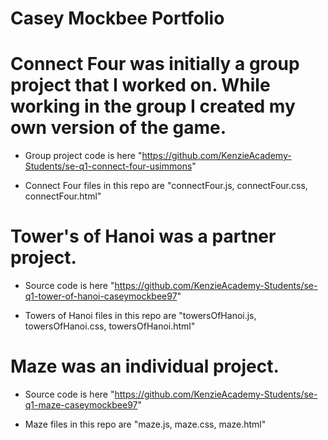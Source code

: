 # Casey Mockbee Portfolio

# Connect Four was initially a group project that I worked on. While working in the group I created my own version of the game.

- Group project code is here "https://github.com/KenzieAcademy-Students/se-q1-connect-four-usimmons"

- Connect Four files in this repo are "connectFour.js, connectFour.css, connectFour.html"

# Tower's of Hanoi was a partner project.

- Source code is here "https://github.com/KenzieAcademy-Students/se-q1-tower-of-hanoi-caseymockbee97"

- Towers of Hanoi files in this repo are "towersOfHanoi.js, towersOfHanoi.css, towersOfHanoi.html"

# Maze was an individual project.

- Source code is here "https://github.com/KenzieAcademy-Students/se-q1-maze-caseymockbee97"

- Maze files in this repo are "maze.js, maze.css, maze.html"
